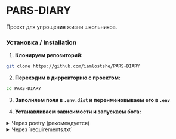 # PARS-DIARY

Проект для упрощения жизни школьников.

### Установка / Installation

1. **Клонируем репозиторий:**

``` bash
git clone https://github.com/iamlostshe/PARS-DIARY
```

2. **Переходим в дирректорию с проектом:**

``` bash
cd PARS-DIARY
```

3. **Заполняем поля в `.env.dist` и переименовываем его в `.env`**

4. **Устанавливаем зависимости и запускаем бота:**

<details>
<summary>
Через poetry (рекомендуется)
</summary>

**Устанавливаем `poetry` (если еще не установлен):**

Linux:

``` bash
curl -sSL https://install.python-poetry.org | python3 -
```

Windows:

``` bash
(Invoke-WebRequest -Uri https://install.python-poetry.org -UseBasicParsing).Content | py -
```

**Устанавливаем зависимости:**

``` bash
poetry install
```

**Запускаем бота:**

``` bash
poetry run python3 -m bot
```

</details>

<details>
<summary>
Через `requirements.txt`
</summary>

**Создаём виртуальное окружение:**

``` bash
python3 -m venv venv
```

**Активируем виртуальное окружение:**

``` bash
. venv/bin/activate
```

> Последняя команда для Windows:
>
> ``` bash
> venv\Scripts\activate
> ```

**Устанавливаем зависимости:**

``` bash
pip3 install -r requirements.txt
```

**Запускаем бота:**

``` bash
python3 bot.py
```

</details>
